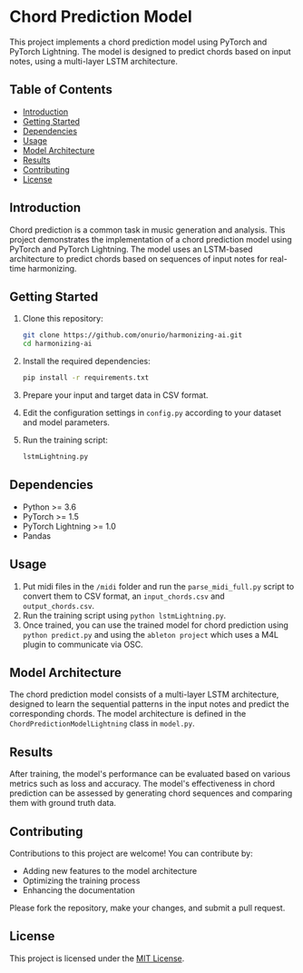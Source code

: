 # Chord Prediction Model

This project implements a chord prediction model using PyTorch and PyTorch Lightning. The model is designed to predict chords based on input notes, using a multi-layer LSTM architecture.

## Table of Contents

- [Introduction](#introduction)
- [Getting Started](#getting-started)
- [Dependencies](#dependencies)
- [Usage](#usage)
- [Model Architecture](#model-architecture)
- [Results](#results)
- [Contributing](#contributing)
- [License](#license)

## Introduction

Chord prediction is a common task in music generation and analysis. This project demonstrates the implementation of a chord prediction model using PyTorch and PyTorch Lightning. The model uses an LSTM-based architecture to predict chords based on sequences of input notes for real-time harmonizing.

## Getting Started

1. Clone this repository:

   ```bash
   git clone https://github.com/onurio/harmonizing-ai.git
   cd harmonizing-ai
   ```

2. Install the required dependencies:

   ```bash
   pip install -r requirements.txt
   ```

3. Prepare your input and target data in CSV format.

4. Edit the configuration settings in `config.py` according to your dataset and model parameters.

5. Run the training script:

   ```bash
   lstmLightning.py
   ```

## Dependencies

- Python >= 3.6
- PyTorch >= 1.5
- PyTorch Lightning >= 1.0
- Pandas

## Usage

1. Put midi files in the `/midi` folder and run the `parse_midi_full.py` script to convert them to CSV format, an `input_chords.csv` and `output_chords.csv`.
2. Run the training script using `python lstmLightning.py`.
3. Once trained, you can use the trained model for chord prediction using `python predict.py` and using the `ableton project` which uses a M4L plugin to communicate via OSC.

## Model Architecture

The chord prediction model consists of a multi-layer LSTM architecture, designed to learn the sequential patterns in the input notes and predict the corresponding chords. The model architecture is defined in the `ChordPredictionModelLightning` class in `model.py`.

## Results

After training, the model's performance can be evaluated based on various metrics such as loss and accuracy. The model's effectiveness in chord prediction can be assessed by generating chord sequences and comparing them with ground truth data.

## Contributing

Contributions to this project are welcome! You can contribute by:

- Adding new features to the model architecture
- Optimizing the training process
- Enhancing the documentation

Please fork the repository, make your changes, and submit a pull request.

## License

This project is licensed under the [MIT License](LICENSE).
